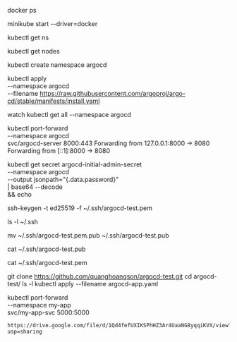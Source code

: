 docker ps

minikube start --driver=docker

kubectl get ns

kubectl get nodes

kubectl create namespace argocd

kubectl apply \
    --namespace argocd \
    --filename https://raw.githubusercontent.com/argoproj/argo-cd/stable/manifests/install.yaml

watch kubectl get all --namespace argocd

kubectl port-forward \
    --namespace argocd \
    svc/argocd-server 8000:443
Forwarding from 127.0.0.1:8000 -> 8080
Forwarding from [::1]:8000 -> 8080

kubectl get secret argocd-initial-admin-secret \
    --namespace argocd \
    --output jsonpath="{.data.password}" \
    | base64 --decode \
    && echo

ssh-keygen -t ed25519 -f ~/.ssh/argocd-test.pem

 ls -l ~/.ssh

mv ~/.ssh/argocd-test.pem.pub ~/.ssh/argocd-test.pub

cat ~/.ssh/argocd-test.pub

cat ~/.ssh/argocd-test.pem

git clone https://github.com/quanghoangson/argocd-test.git
cd argocd-test/
ls -l 
kubectl apply --filename argocd-app.yaml

kubectl port-forward \
    --namespace my-app \
    svc/my-app-svc 5000:5000

    https://drive.google.com/file/d/1Qd4fefUXIKSPhHZ3Ar4UaaNG8yqqiKVX/view?usp=sharing
